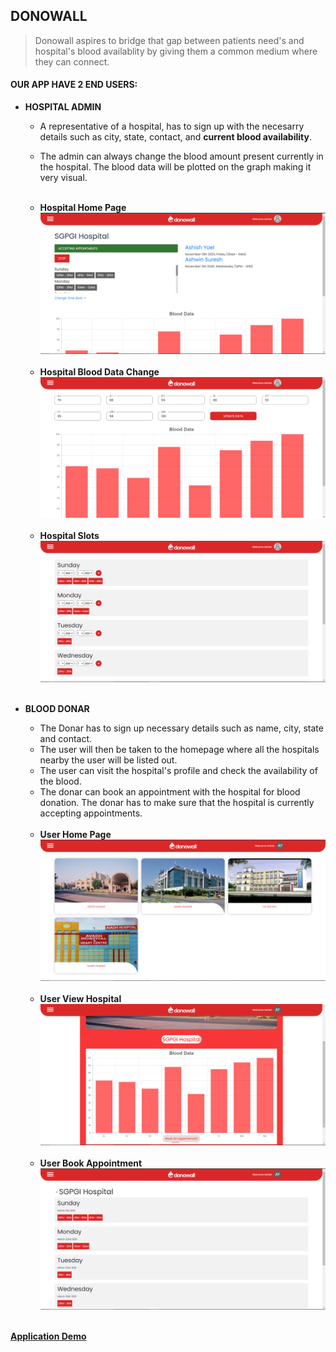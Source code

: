 ## DONOWALL

> Donowall aspires to bridge that gap between patients need's and hospital's blood availablity by giving them a common medium where they can connect.


#### OUR APP HAVE 2 END USERS:
* __HOSPITAL ADMIN__
    * A representative of a hospital, has to sign up with the necesarry details such as city, state, contact, and __current blood availability__.
    
    * The admin can always change the blood amount present currently in the hospital. The blood data will be plotted on the graph making it very visual.
    <br/>

    * __Hospital Home Page__
    ![Hospital Home Page](./images/hospital-home.PNG)
    <br/>

    * __Hospital Blood Data Change__
    ![Hospital Blood Data Change](./images/hospital-blood-data-change.PNG)
    <br/>

    * __Hospital Slots__
    ![Hospital Slots](./images/hospital-slot.PNG)
    <br/>

* __BLOOD DONAR__
    * The Donar has to sign up necessary details such as name, city, state and contact.
    * The user will then be taken to the homepage where all the hospitals nearby the user will be listed out.
    * The user can visit the hospital's profile and check the availability of the blood. 
    * The donar can book an appointment with the hospital for blood donation. The donar has to make sure that the hospital is currently accepting appointments.
    <br/>

    * __User Home Page__
    ![User Home Page](./images/user-home.PNG)
    <br/>

    * __User View Hospital__
    ![User View Hospital](./images/user-view-hospital.PNG)
    <br/>

    * __User Book Appointment__
    ![User Book Appointment](./images/user-book-appoitmet.PNG)
    <br/>

__[Application Demo](https://donowall.netlify.app/)__